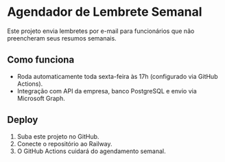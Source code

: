 # Agendador de Lembrete Semanal

Este projeto envia lembretes por e-mail para funcionários que não preencheram seus resumos semanais.

## Como funciona

- Roda automaticamente toda sexta-feira às 17h (configurado via GitHub Actions).
- Integração com API da empresa, banco PostgreSQL e envio via Microsoft Graph.

## Deploy

1. Suba este projeto no GitHub.
2. Conecte o repositório ao Railway.
3. O GitHub Actions cuidará do agendamento semanal.
